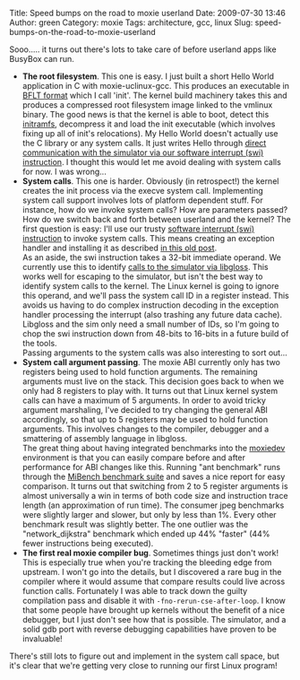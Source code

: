 Title: Speed bumps on the road to moxie userland
Date: 2009-07-30 13:46
Author: green
Category: moxie
Tags: architecture, gcc, linux
Slug: speed-bumps-on-the-road-to-moxie-userland

Sooo..... it turns out there's lots to take care of before userland apps
like BusyBox can run.

-   **The root filesystem**. This one is easy. I just built a short
    Hello World application in C with moxie-uclinux-gcc. This produces
    an executable in [BFLT format][] which I call 'init'. The kernel
    build machinery takes this and produces a compressed root filesystem
    image linked to the vmlinux binary. The good news is that the kernel
    is able to boot, detect this [initramfs][], decompress it and load
    the init executable (which involves fixing up all of init's
    relocations). My Hello World doesn't actually use the C library or
    any system calls. It just writes Hello through [direct communication
    with the simulator via our software interrupt (swi) instruction][1].
    I thought this would let me avoid dealing with system calls for now.
    I was wrong...
-   **System calls**. This one is harder. Obviously (in retrospect!) the
    kernel creates the init process via the execve system call.
    Implementing system call support involves lots of platform dependent
    stuff. For instance, how do we invoke system calls? How are
    parameters passed? How do we switch back and forth between userland
    and the kernel? The first question is easy: I'll use our trusty
    [software interrupt (swi) instruction][] to invoke system calls.
    This means creating an exception handler and installing it as
    described [in this old post][].   
   As an aside, the swi instruction takes a 32-bit immediate operand.
    We currently use this to identify [calls to the simulator via
    libgloss][1]. This works well for escaping to the
    simulator, but isn't the best way to identify system calls to the
    kernel. The Linux kernel is going to ignore this operand, and we'll
    pass the system call ID in a register instead. This avoids us having
    to do complex instruction decoding in the exception handler
    processing the interrupt (also trashing any future data cache).
    Libgloss and the sim only need a small number of IDs, so I'm going
    to chop the swi instruction down from 48-bits to 16-bits in a future
    build of the tools.   
   Passing arguments to the system calls was also interesting to sort
    out...
-   **System call argument passing**. The moxie ABI currently only has
    two registers being used to hold function arguments. The remaining
    arguments must live on the stack. This decision goes back to when we
    only had 8 registers to play with. It turns out that Linux kernel
    system calls can have a maximum of 5 arguments. In order to avoid
    tricky argument marshaling, I've decided to try changing the general
    ABI accordingly, so that up to 5 registers may be used to hold
    function arguments. This involves changes to the compiler, debugger
    and a smattering of assembly language in libgloss.  
   The great thing about having integrated benchmarks into the
    [moxiedev][] environment is that you can easily compare before and
    after performance for ABI changes like this. Running "ant benchmark"
    runs through the [MiBench benchmark suite][] and saves a nice report
    for easy comparison. It turns out that switching from 2 to 5
    register arguments is almost universally a win in terms of both code
    size and instruction trace length (an approximation of run time).
    The consumer jpeg benchmarks were slightly larger and slower, but
    only by less than 1%. Every other benchmark result was slightly
    better. The one outlier was the "network\_dijkstra" benchmark which
    ended up 44% "faster" (44% fewer instructions being executed).
-   **The first real moxie compiler bug**. Sometimes things just don't
    work! This is especially true when you're tracking the bleeding edge
    from upstream. I won't go into the details, but I discovered a rare
    bug in the compiler where it would assume that compare results could
    live across function calls. Fortunately I was able to track down the
    guilty compilation pass and disable it with
    `-fno-rerun-cse-after-loop`. I know that some people have brought up
    kernels without the benefit of a nice debugger, but I just don't see
    how that is possible. The simulator, and a solid gdb port with
    reverse debugging capabilities have proven to be invaluable!

There's still lots to figure out and implement in the system call space,
but it's clear that we're getting very close to running our first Linux
program!

  [BFLT format]: http://www.beyondlogic.org/uClinux/bflt.htm
  [initramfs]: http://www.linuxfordevices.com/c/a/Linux-For-Devices-Articles/Introducing-initramfs-a-new-model-for-initial-RAM-disks/
  [1]: http://spindazzle.org/greenblog/index.php?/archives/107-ggx-Hello-World!.html
  [software interrupt (swi) instruction]: http://moxielogic.org/wiki/index.php?title=Instruction_Set#swi
  [in this old post]: http://moxielogic.org/blog/?p=148
  [moxiedev]: http://moxielogic.org/wiki/index.php?title=MoxieDev
  [MiBench benchmark suite]: http://www.eecs.umich.edu/mibench/
